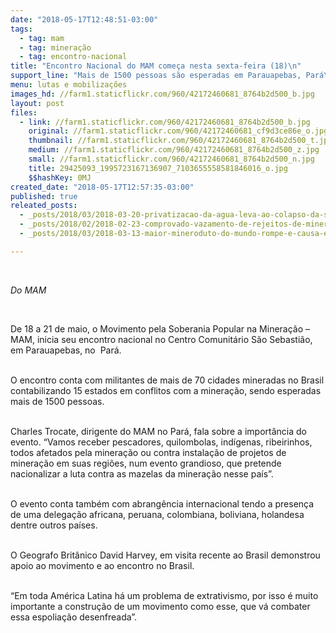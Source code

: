 ```yaml
---
date: "2018-05-17T12:48:51-03:00"
tags:
  - tag: mam
  - tag: mineração
  - tag: encontro-nacional
title: "Encontro Nacional do MAM começa nesta sexta-feira (18)\n"
support_line: "Mais de 1500 pessoas são esperadas em Parauapebas, Pará\n"
menu: lutas e mobilizações
images_hd: //farm1.staticflickr.com/960/42172460681_8764b2d500_b.jpg
layout: post
files:
  - link: //farm1.staticflickr.com/960/42172460681_8764b2d500_b.jpg
    original: //farm1.staticflickr.com/960/42172460681_cf9d3ce86e_o.jpg
    thumbnail: //farm1.staticflickr.com/960/42172460681_8764b2d500_t.jpg
    medium: //farm1.staticflickr.com/960/42172460681_8764b2d500_z.jpg
    small: //farm1.staticflickr.com/960/42172460681_8764b2d500_n.jpg
    title: 29425093_1995723167136907_7103655558581846016_o.jpg
    $$hashKey: 0MJ
created_date: "2018-05-17T12:57:35-03:00"
published: true
releated_posts:
  - _posts/2018/03/2018-03-20-privatizacao-da-agua-leva-ao-colapso-da-saude.md
  - _posts/2018/02/2018-02-23-comprovado-vazamento-de-rejeitos-de-mineradora-estrangeira-em-barcarena-pa.md
  - _posts/2018/03/2018-03-13-maior-mineroduto-do-mundo-rompe-e-causa-estragos-em-minas-gerais.md

---
```

<p>&nbsp;</p>

<p><em>Do MAM&nbsp;</em></p>

<p>&nbsp;</p>

<p>De 18 a 21 de maio, o Movimento pela Soberania Popular na Minera&ccedil;&atilde;o &ndash;MAM, inicia seu encontro nacional no Centro Comunit&aacute;rio S&atilde;o Sebasti&atilde;o, em Parauapebas, no&nbsp;&nbsp;Par&aacute;.</p>

<p><br />
O encontro conta com militantes de mais de 70 cidades mineradas no Brasil contabilizando 15 estados em conflitos com a minera&ccedil;&atilde;o, sendo esperadas mais de 1500 pessoas.</p>

<p><br />
Charles Trocate, dirigente do MAM no Par&aacute;, fala sobre a import&acirc;ncia do evento. &ldquo;Vamos receber pescadores, quilombolas, ind&iacute;genas, ribeirinhos, todos afetados pela minera&ccedil;&atilde;o ou contra instala&ccedil;&atilde;o de projetos de minera&ccedil;&atilde;o em suas regi&otilde;es, num evento grandioso, que pretende nacionalizar a luta contra as mazelas da minera&ccedil;&atilde;o nesse pa&iacute;s&rdquo;.</p>

<p><br />
O evento conta tamb&eacute;m com abrang&ecirc;ncia internacional tendo a presen&ccedil;a de uma delega&ccedil;&atilde;o africana, peruana, colombiana, boliviana, holandesa dentre outros pa&iacute;ses.</p>

<p><br />
O Geografo Brit&acirc;nico David Harvey, em visita recente ao Brasil demonstrou apoio ao movimento e ao encontro no Brasil.</p>

<p><br />
&ldquo;Em toda Am&eacute;rica Latina h&aacute; um problema de extrativismo, por isso &eacute; muito importante a constru&ccedil;&atilde;o de um movimento como esse, que v&aacute; combater essa espolia&ccedil;&atilde;o desenfreada&rdquo;.</p>
